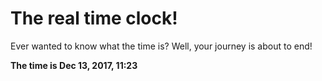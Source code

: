# The real time clock!

Ever wanted to know what the time is? Well, your journey is about to end!

**The time is Dec 13, 2017, 11:23**